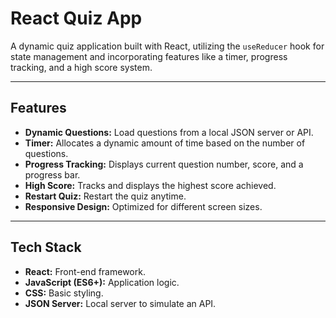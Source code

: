 # React Quiz App

A dynamic quiz application built with React, utilizing the `useReducer` hook for state management and incorporating features like a timer, progress tracking, and a high score system.

---

## Features

- **Dynamic Questions:** Load questions from a local JSON server or API.
- **Timer:** Allocates a dynamic amount of time based on the number of questions.
- **Progress Tracking:** Displays current question number, score, and a progress bar.
- **High Score:** Tracks and displays the highest score achieved.
- **Restart Quiz:** Restart the quiz anytime.
- **Responsive Design:** Optimized for different screen sizes.

---

## Tech Stack

- **React:** Front-end framework.
- **JavaScript (ES6+):** Application logic.
- **CSS:** Basic styling.
- **JSON Server:** Local server to simulate an API.